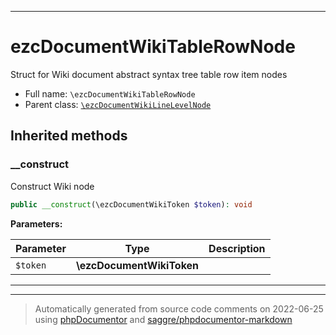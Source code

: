 ***

# ezcDocumentWikiTableRowNode

Struct for Wiki document abstract syntax tree table row item nodes



* Full name: `\ezcDocumentWikiTableRowNode`
* Parent class: [`\ezcDocumentWikiLineLevelNode`](./ezcDocumentWikiLineLevelNode.md)






## Inherited methods


### __construct

Construct Wiki node

```php
public __construct(\ezcDocumentWikiToken $token): void
```








**Parameters:**

| Parameter | Type | Description |
|-----------|------|-------------|
| `$token` | **\ezcDocumentWikiToken** |  |




***


***
> Automatically generated from source code comments on 2022-06-25 using [phpDocumentor](http://www.phpdoc.org/) and [saggre/phpdocumentor-markdown](https://github.com/Saggre/phpDocumentor-markdown)
